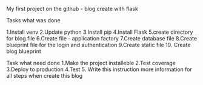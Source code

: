 My first project on the github - blog create with flask

Tasks what was done

1.Install venv
2.Update python
3.Install pip
4.Install Flask
5.create directory for blog file
6.Create file - application factory
7.Create database file
8.Create blueprint file for the login and authentication
9.Create static file
10. Create blog blueprint

Task what need done
1.Make the project installeble
2.Test coverage
3.Deploy to production
4.Test
5. Write this instruction more information for all steps when create this blog
 
